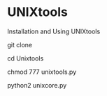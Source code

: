 # UNIXtools

Installation and Using UNIXtools

git clone 

cd Unixtools

chmod 777 unixtools.py

python2 unixcore.py
